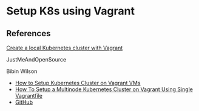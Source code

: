 # Setup K8s using Vagrant

## References

[Create a local Kubernetes cluster with Vagrant](https://tferdinand.net/en/create-a-local-kubernetes-cluster-with-vagrant/)

JustMeAndOpenSource

Bibin Wilson

- [How to Setup Kubernetes Cluster on Vagrant VMs](https://devopscube.com/kubernetes-cluster-vagrant/)
- [How To Setup a Multinode Kubernetes Cluster on Vagrant Using Single Vagrantfile](https://www.youtube.com/watch?v=m5q7JEihdU4)
- [GitHub](https://github.com/techiescamp/vagrant-kubeadm-kubernetes)

